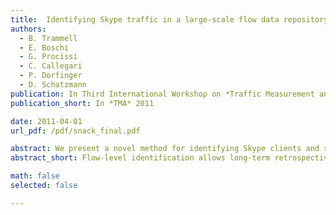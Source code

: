 ```yaml
---
title:  Identifying Skype traffic in a large-scale flow data repository
authors:
  - B. Trammell
  - E. Boschi
  - G. Procissi
  - C. Callegari
  - P. Dorfinger
  - D. Schatzmann
publication: In Third International Workshop on *Traffic Measurement and Analysis*, Vienna, April 2011, Springer LNCS 8406
publication_short: In *TMA* 2011

date: 2011-04-01
url_pdf: /pdf/snack_final.pdf

abstract: We present a novel method for identifying Skype clients and supernodes on a network using only flow data, based upon the detection of certain Skype control traffic. Flow-level identification allows long-term retrospective studies of Skype traffic as well as studies of Skype traffic on much larger scale networks than existing packet-based approaches. We use this method to identify Skype hosts and connection events to the network in a historical flow data set containing 182 full days of data over the six years from 2004 to 2009, in order to explore the evolution of the Skype network in general and a large observed portion thereof in particular. This represents, to the best of our knowledge, the first long-term retrospective analysis of the behavior of the Skype network based solely on flow data, and the first successful application of a Skype detection algorithm to flow data collected from a production network.
abstract_short: Flow-level identification allows long-term retrospective studies of Skype traffic as well as studies of Skype traffic on much larger scale networks than existing packet-based approaches. We use this method to identify Skype hosts and connection events to the network in a historical flow data set containing 182 full days of data over the six years from 2004 to 2009, in order to explore the evolution of the Skype network in general and a large observed portion thereof in particular.

math: false
selected: false

---
```


